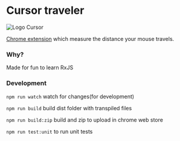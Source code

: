 # Cursor traveler
![Logo Cursor](https://lh3.googleusercontent.com/6NRsSjT7fgBua1OT8cLIUKl3ISykY8AhSINasa5pbvwpomtekbI_UA6jA4lMf2Nn69F-Syu7=w640-h400-e365)


[Chrome extension](http://bit.ly/readmeGithub) which measure the distance your mouse travels.

### Why?
Made for fun to learn RxJS


### Development

`npm run watch` watch for changes(for development)
    
`npm run build` build dist folder with transpiled files    

`npm run build:zip` build and zip to upload in chrome web store

`npm run test:unit` to run unit tests
  


